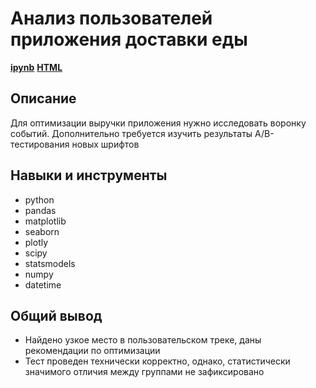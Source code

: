 # Анализ пользователей приложения доставки еды
[**ipynb**](https://github.com/GreyTaco/Portfolio/blob/main/Food%20delivery/5_food_delivery.ipynb)
[**HTML**](https://github.com/GreyTaco/Portfolio/blob/main/Food%20delivery/5_food_delivery.html)

## Описание
Для оптимизации выручки приложения нужно исследовать воронку событий. Дополнительно требуется изучить результаты А/B-тестирования новых шрифтов
## Навыки и инструменты
- python
- pandas 
- matplotlib 
- seaborn 
- plotly 
- scipy 
- statsmodels 
- numpy 
- datetime
## Общий вывод
- Найдено узкое место в пользовательском треке, даны рекомендации по оптимизации
- Тест проведен технически корректно, однако, статистически значимого отличия между группами не зафиксировано 



